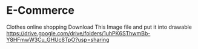 # E-Commerce
 Clothes online shopping
Download This Image file and put it into drawable 
https://drive.google.com/drive/folders/1uhPK6SThwmBb-Y8HFmwW3Cu_GHUc8TpO?usp=sharing 
